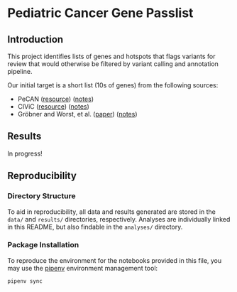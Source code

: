 # Pediatric Cancer Gene Passlist

## Introduction

This project identifies lists of genes and hotspots that flags variants for review
that would otherwise be filtered by variant calling and annotation pipeline.

Our initial target is a short list (10s of genes) from the following sources:
  - PeCAN ([resource](https://civicdb.org/home)) ([notes]())
  - CIViC ([resource](https://civicdb.org/home)) ([notes]())
  - Gröbner and Worst, et al. ([paper](https://civicdb.org/home)) ([notes]())
  
## Results
In progress!
  
## Reproducibility

### Directory Structure
To aid in reproducibility, all data and results generated are stored in 
the `data/` and `results/` directories, respectively. Analyses are individually
linked in this README, but also findable in the `analyses/` directory.

### Package Installation
To reproduce the environment for the notebooks provided in this file, you may use the 
[pipenv](https://pypi.org/project/pipenv/) environment management tool:
```shell script
pipenv sync
```